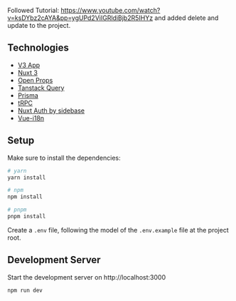 Followed Tutorial: https://www.youtube.com/watch?v=ksDYbz2cAYA&pp=ygUPd2ViIGRldiBjb2R5IHYz
and added delete and update to the project. 

## Technologies

- [V3 App](https://create-v3-app.vercel.app/)
- [Nuxt 3](https://nuxt.com/docs)
- [Open Props](https://open-props.style)
- [Tanstack Query](https://tanstack.com/query/latest)
- [Prisma](https://prisma.io)
- [tRPC](https://trpc.io)
- [Nuxt Auth by sidebase](https://sidebase.io/nuxt-auth/getting-started)
- [Vue-i18n](https://vue-i18n.intlify.dev)

## Setup

Make sure to install the dependencies:

```bash
# yarn
yarn install

# npm
npm install

# pnpm
pnpm install
```

Create a `.env` file, following the model of the `.env.example` file at the project root.

## Development Server

Start the development server on http://localhost:3000

```bash
npm run dev
```

